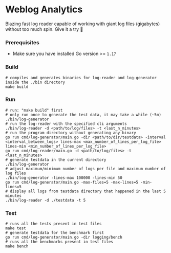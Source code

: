 # Weblog Analytics

Blazing fast log reader capable of working with giant log files (gigabytes) without too much spin.
Give it a try 🚀

### Prerequisites

- Make sure you have installed Go version >= `1.17`

### Build

```shell
# compiles and generates binaries for log-reader and log-generator inside the ./bin directory
make build
``` 

### Run

```shell
# run: "make build" first
# only run once to generate the test data, it may take a while (~5m)
./bin/log-generator
# run the log-reader with the specified cli arguments
./bin/log-reader -d <path/to/log/files> -t <last_n_minutes>
# run the program directory without generating any binary
go run cmd/log-generator/main.go -dir <path/to/dir/testdata> -interval <interval_between_logs> lines-max <max_number_of_lines_per_log_file> lines-min <min_number_of_lines_per_log_file>
go run cmd/log-reader/main.go -d <path/to/log/files> -t <last_n_minutes>
# generate testdata in the current directory
./bin/log-generator
# adjust maximum/minimum number of logs per file and maximum number of log files
./bin/log-generator -lines-max 100000 -lines-min 50
go run cmd/log-generator/main.go -max-files=5 -max-lines=5 -min-lines=5
# display all logs from testdata directory that happened in the last 5 minutes
./bin/log-reader -d ./testdata -t 5
```

### Test

```shell
# runs all the tests present in test files
make test
# generate testdata for the benchmark first
go run cmd/log-generator/main.go -dir logging/bench
# runs all the benchmarks present in test files
make bench
```
